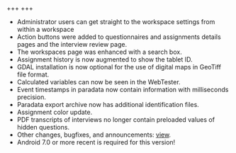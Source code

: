 +++
+++


- Administrator users can get straight to the workspace settings from within a workspace
- Action buttons were added to questionnaires and assignments details pages and the interview review page.
- The workspaces page was enhanced with a search box.
- Assignment history is now augmented to show the tablet ID.
- GDAL installation is now optional for the use of digital maps in GeoTiff file format.
- Calculated variables can now be seen in the WebTester.
- Event timestamps in paradata now contain information with milliseconds precision.
- Paradata export archive now has additional identification files.
- Assignment color update.
- PDF transcripts of interviews no longer contain preloaded values of hidden questions.
- Other changes, bugfixes, and announcements: [view](/release-notes/version-23-09).
- Android 7.0 or more recent is required for this version!
